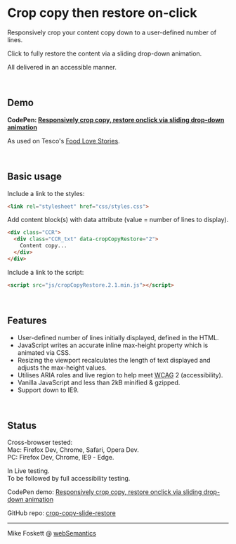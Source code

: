 <h1>Crop copy then restore on-click</h1>


Responsively crop your content copy down to a user-defined number of lines.

Click to fully restore the content via a sliding drop-down animation.

All delivered in an accessible manner.


<br>
<h2>Demo</h2>

<strong>CodePen: <a href="http://codepen.io/2kool2/pen/PWmzMa">Responsively crop copy, restore onclick via sliding drop-down animation</a></strong>

As used on Tesco's <a href="http://www.tesco.com/food-love-stories/">Food Love Stories</a>.


<br>
<h2>Basic usage</h2>

Include a link to the styles:

```html
<link rel="stylesheet" href="css/styles.css">
```

Add content block(s) with data attribute (value = number of lines to display).

```html
<div class="CCR">
  <div class="CCR_txt" data-cropCopyRestore="2">
    Content copy...
  </div>
</div>
```

Include a link to the script:

```html
<script src="js/cropCopyRestore.2.1.min.js"></script>
```

<br>
<h2>Features</h2>

* User-defined number of lines initially displayed, defined in the HTML.
* JavaScript writes an accurate inline max-height property which is animated via CSS.
* Resizing the viewport recalculates the length of text displayed and adjusts the max-height values.
* Utilises ARIA roles and live region to help meet <abbr title="Web Content Accessibility Guidelines">WCAG</abbr> 2 (accessibility).
* Vanilla JavaScript and less than 2kB minified &amp; gzipped.
* Support down to IE9.


<br>
<h2>Status</h2>

Cross-browser tested:<br>
  Mac: Firefox Dev, Chrome, Safari, Opera Dev.<br>
  PC: Firefox Dev, Chrome, IE9 - Edge.

In Live testing.<br>To be followed by full accessibility testing.

CodePen demo: <a href="https://codepen.io/2kool2/pen/PWmzMa">Responsively crop copy, restore onclick via sliding drop-down animation</a>

GitHub repo: <a href="https://github.com/2kool2/crop-copy-slide-restore">crop-copy-slide-restore</a>


<hr>
Mike Foskett @ <a href="https://websemantics.uk/">webSemantics</a>
